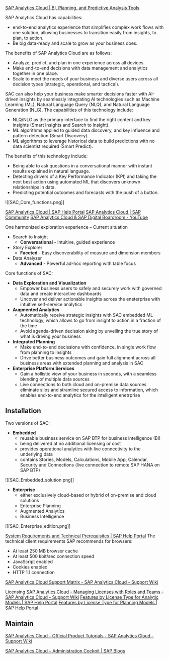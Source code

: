 [SAP Analytics Cloud | BI, Planning, and Predictive Analysis Tools](https://www.sap.com/products/technology-platform/cloud-analytics.html)

SAP Analytics Cloud has capabilities:
- end-to-end analytics experience that simplifies complex work flows with one solution, allowing businesses to transition easily from insights, to plan, to action.
- Be big data-ready and scale to grow as your business does.

The benefits of SAP Analytics Cloud are as follows:
- Analyze, predict, and plan in one experience across all devices.
- Make end-to-end decisions with data management and analytics together in one place.
- Scale to meet the needs of your business and diverse users across all decision types (strategic, operational, and tactical).

SAC can also help your business make smarter decisions faster with AI-driven insights by seamlessly integrating AI technologies such as Machine Learning (ML), Natural Language Query (NLQ), and Natural Language Generation (NLG). The capabilities of this technology include:
- NLQ/NLG as the primary interface to find the right content and key insights (Smart Insights and Search to Insight).
- ML algorithms applied to guided data discovery, and key influence and pattern detection (Smart Discovery).
- ML algorithms to leverage historical data to build predictions with no data scientist required (Smart Predict).

The benefits of this technology include:
- Being able to ask questions in a conversational manner with instant results explained in natural language.
- Detecting drivers of a Key Performance Indicator (KPI) and taking the next best action using automated ML that discovers unknown relationships in data.
- Predicting potential outcomes and forecasts with the push of a button.

![[SAC_Core_functions.png]]


[SAP Analytics Cloud | SAP Help Portal](https://help.sap.com/docs/SAP_ANALYTICS_CLOUD)
[SAP Analytics Cloud | SAP Community](https://community.sap.com/topics/cloud-analytics)
[SAP Analytics Cloud & SAP Digital Boardroom - YouTube](https://www.youtube.com/playlist?list=PLs5htBIwERYWSixKSqQHzndop33aBCz1U)

One harmonized exploration experience – Current situation
- Search to Insight
	- **Conversational** - Intuitive, guided experience
- Story Explorer
	- **Faceted** - Easy discoverability of measure and dimension members
- Data Analyzer
	- **Advanced** - Powerful ad-hoc reporting with table focus

Core functions of SAC:
- **Data Exploration and Visualization**
	- Empower business users to safely and securely work with governed data and create interactive dashboards
	- Uncover and deliver actionable insights across the eneterprise with intuitive self-service analytics
- **Augmented Analytics**
	- Automatically receive strategic insights with SAC embedded ML technology, which allows to go from insight to action in a fraction of the time
	- Avoid agenda-driven decission aking by unveiling the true story of what is driving your business
- **Integrated Planning**
	- Make end-to-end decissions with confidence, in single work flow from planning to insights
	- Drive better business outcomes and gain full alignment across all business areas with extended planning and analysis in SAC
- **Enterprise Platform Services**
	- Gain a hollistic view of your business in seconds, with a seamless blending of multiple data sources
	- Live connections to both cloud and on-premise data sources eliminate silos and stramline secured access to information, which enables end-to-end analytics for the intelligent enetrprise





## Installation
Two versions of SAC:
- **Embedded**
	- reusable business service on SAP BTP for business intelligence (BI)
	- being delivered at no additional licensing or cost
	- provides operational analytics with live connectivity to the underlying data
	- contains Stories, Models, Calculations, Mobile App, Calendar, Security and Connections (live connection to remote SAP HANA on SAP BTP)

![[SAC_Embedded_solution.png]]

- **Enterprise**
	- either exclusively cloud-based or hybrid of on-premise and cloud solutions
	- Enterprise Planning
	- Augmented Analytics
	- Business Intelligence

![[SAC_Enterprise_edition.png]]

[System Requirements and Technical Prerequisites | SAP Help Portal](https://help.sap.com/docs/SAP_ANALYTICS_CLOUD/00f68c2e08b941f081002fd3691d86a7/11b4e5ff76eb4747bc255d7037be1f01.html)
The technical client requirements SAP recommends for browsers:
- At least 250 MB browser cache
- At least 500 kbit/sec connection speed
- JavaScript enabled
- Cookies enabled
- HTTP 1.1 connection

[SAP Analytics Cloud Support Matrix - SAP Analytics Cloud - Support Wiki](https://wiki.scn.sap.com/wiki/display/BOC/SAP+Analytics+Cloud+Support+Matrix)

Licensing
[SAP Analytics Cloud - Managing Licenses with Roles and Teams - SAP Analytics Cloud - Support Wiki](https://wiki.scn.sap.com/wiki/display/BOC/SAP+Analytics+Cloud+-+Managing+Licenses+with+Roles+and+Teams)
[Features by License Type for Analytic Models | SAP Help Portal](https://help.sap.com/docs/SAP_ANALYTICS_CLOUD/00f68c2e08b941f081002fd3691d86a7/b51b338827764edc847a6c1d6b8d7ed5.html)
[Features by License Type for Planning Models | SAP Help Portal](https://help.sap.com/docs/SAP_ANALYTICS_CLOUD/00f68c2e08b941f081002fd3691d86a7/20d92cebb9f94699949f99bd54a169bd.html)


## Maintain
[SAP Analytics Cloud - Official Product Tutorials - SAP Analytics Cloud - Support Wiki](https://wiki.scn.sap.com/wiki/display/BOC/SAP+Analytics+Cloud+-+Official+Product+Tutorials#SAPAnalyticsCloudOfficialProductTutorials-GettingStarted)


[SAP Analytics Cloud – Administration Cockpit | SAP Blogs](https://blogs.sap.com/2021/11/19/sap-analytics-cloud-administration-cockpit/)
